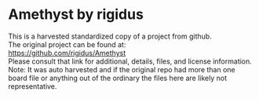 
# Amethyst by rigidus  
This is a harvested standardized copy of a project from github.  
The original project can be found at:  
https://github.com/rigidus/Amethyst  
Please consult that link for additional, details, files, and license information.  
Note: It was auto harvested and if the original repo had more than one board file or anything out of the ordinary the files here are likely not representative.  
    